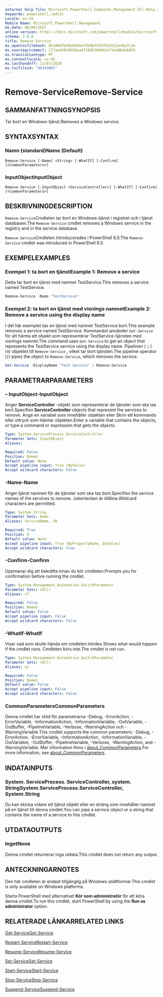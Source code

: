 ```yaml
---
external help file: Microsoft.PowerShell.Commands.Management.dll-Help.xml
keywords: powershell,cmdlet
Locale: en-US
Module Name: Microsoft.PowerShell.Management
ms.date: 06/09/2017
online version: https://docs.microsoft.com/powershell/module/microsoft.powershell.management/remove-service?view=powershell-6&WT.mc_id=ps-gethelp
schema: 2.0.0
title: Remove-Service
ms.openlocfilehash: d5189dfb39e9505efd39bfd55791d512e40a7c3e
ms.sourcegitcommit: 177ae45034b58ead716853096b2e72e4864e6df6
ms.translationtype: MT
ms.contentlocale: sv-SE
ms.lasthandoff: 11/07/2020
ms.locfileid: "94343801"
---
```

# <span data-ttu-id="ba8a6-103">Remove-Service</span><span class="sxs-lookup"><span data-stu-id="ba8a6-103">Remove-Service</span></span>

## <span data-ttu-id="ba8a6-104">SAMMANFATTNING</span><span class="sxs-lookup"><span data-stu-id="ba8a6-104">SYNOPSIS</span></span>
<span data-ttu-id="ba8a6-105">Tar bort en Windows-tjänst.</span><span class="sxs-lookup"><span data-stu-id="ba8a6-105">Removes a Windows service.</span></span>

## <span data-ttu-id="ba8a6-106">SYNTAX</span><span class="sxs-lookup"><span data-stu-id="ba8a6-106">SYNTAX</span></span>

### <span data-ttu-id="ba8a6-107">Namn (standard)</span><span class="sxs-lookup"><span data-stu-id="ba8a6-107">Name (Default)</span></span>

```
Remove-Service [-Name] <String> [-WhatIf] [-Confirm] [<CommonParameters>]
```

### <span data-ttu-id="ba8a6-108">InputObject</span><span class="sxs-lookup"><span data-stu-id="ba8a6-108">InputObject</span></span>

```
Remove-Service [-InputObject <ServiceController>] [-WhatIf] [-Confirm] [<CommonParameters>]
```

## <span data-ttu-id="ba8a6-109">BESKRIVNING</span><span class="sxs-lookup"><span data-stu-id="ba8a6-109">DESCRIPTION</span></span>

<span data-ttu-id="ba8a6-110">`Remove-Service`Cmdleten tar bort en Windows-tjänst i registret och i tjänst databasen.</span><span class="sxs-lookup"><span data-stu-id="ba8a6-110">The `Remove-Service` cmdlet removes a Windows service in the registry and in the service database.</span></span>

<span data-ttu-id="ba8a6-111">`Remove-Service`Cmdleten introducerades i PowerShell 6,0.</span><span class="sxs-lookup"><span data-stu-id="ba8a6-111">The `Remove-Service` cmdlet was introduced in PowerShell 6.0.</span></span>

## <span data-ttu-id="ba8a6-112">EXEMPEL</span><span class="sxs-lookup"><span data-stu-id="ba8a6-112">EXAMPLES</span></span>

### <span data-ttu-id="ba8a6-113">Exempel 1: ta bort en tjänst</span><span class="sxs-lookup"><span data-stu-id="ba8a6-113">Example 1: Remove a service</span></span>

<span data-ttu-id="ba8a6-114">Detta tar bort en tjänst med namnet TestService.</span><span class="sxs-lookup"><span data-stu-id="ba8a6-114">This removes a service named TestService.</span></span>

```powershell
Remove-Service -Name "TestService"
```

### <span data-ttu-id="ba8a6-115">Exempel 2: ta bort en tjänst med visnings namnet</span><span class="sxs-lookup"><span data-stu-id="ba8a6-115">Example 2: Remove a service using the display name</span></span>

<span data-ttu-id="ba8a6-116">I det här exemplet tas en tjänst med namnet TestService bort.</span><span class="sxs-lookup"><span data-stu-id="ba8a6-116">This example removes a service named TestService.</span></span> <span data-ttu-id="ba8a6-117">Kommandot använder `Get-Service` för att hämta ett objekt som representerar TestService-tjänsten med visnings namnet.</span><span class="sxs-lookup"><span data-stu-id="ba8a6-117">The command uses `Get-Service` to get an object that represents the TestService service using the display name.</span></span> <span data-ttu-id="ba8a6-118">Pipelinen ( `|` ) rör objektet till `Remove-Service` , vilket tar bort tjänsten.</span><span class="sxs-lookup"><span data-stu-id="ba8a6-118">The pipeline operator (`|`) pipes the object to `Remove-Service`, which removes the service.</span></span>

```powershell
Get-Service -DisplayName "Test Service" | Remove-Service
```

## <span data-ttu-id="ba8a6-119">PARAMETRAR</span><span class="sxs-lookup"><span data-stu-id="ba8a6-119">PARAMETERS</span></span>

### <span data-ttu-id="ba8a6-120">– InputObject</span><span class="sxs-lookup"><span data-stu-id="ba8a6-120">-InputObject</span></span>

<span data-ttu-id="ba8a6-121">Anger **ServiceController** -objekt som representerar de tjänster som ska tas bort.</span><span class="sxs-lookup"><span data-stu-id="ba8a6-121">Specifies **ServiceController** objects that represent the services to remove.</span></span> <span data-ttu-id="ba8a6-122">Ange en variabel som innehåller objekten eller Skriv ett kommando eller uttryck som hämtar objekten.</span><span class="sxs-lookup"><span data-stu-id="ba8a6-122">Enter a variable that contains the objects, or type a command or expression that gets the objects.</span></span>

```yaml
Type: System.ServiceProcess.ServiceController
Parameter Sets: InputObject
Aliases:

Required: False
Position: Named
Default value: None
Accept pipeline input: True (ByValue)
Accept wildcard characters: False
```

### <span data-ttu-id="ba8a6-123">-Name</span><span class="sxs-lookup"><span data-stu-id="ba8a6-123">-Name</span></span>

<span data-ttu-id="ba8a6-124">Anger tjänst namnen för de tjänster som ska tas bort.</span><span class="sxs-lookup"><span data-stu-id="ba8a6-124">Specifies the service names of the services to remove.</span></span> <span data-ttu-id="ba8a6-125">Jokertecken är tillåtna.</span><span class="sxs-lookup"><span data-stu-id="ba8a6-125">Wildcard characters are permitted.</span></span>

```yaml
Type: System.String
Parameter Sets: Name
Aliases: ServiceName, SN

Required: True
Position: 0
Default value: None
Accept pipeline input: True (ByPropertyName, ByValue)
Accept wildcard characters: True
```

### <span data-ttu-id="ba8a6-126">-Confirm</span><span class="sxs-lookup"><span data-stu-id="ba8a6-126">-Confirm</span></span>

<span data-ttu-id="ba8a6-127">Uppmanar dig att bekräfta innan du kör cmdleten.</span><span class="sxs-lookup"><span data-stu-id="ba8a6-127">Prompts you for confirmation before running the cmdlet.</span></span>

```yaml
Type: System.Management.Automation.SwitchParameter
Parameter Sets: (All)
Aliases: cf

Required: False
Position: Named
Default value: False
Accept pipeline input: False
Accept wildcard characters: False
```

### <span data-ttu-id="ba8a6-128">-WhatIf</span><span class="sxs-lookup"><span data-stu-id="ba8a6-128">-WhatIf</span></span>

<span data-ttu-id="ba8a6-129">Visar vad som skulle hända om cmdleten kördes.</span><span class="sxs-lookup"><span data-stu-id="ba8a6-129">Shows what would happen if the cmdlet runs.</span></span> <span data-ttu-id="ba8a6-130">Cmdleten körs inte.</span><span class="sxs-lookup"><span data-stu-id="ba8a6-130">The cmdlet is not run.</span></span>

```yaml
Type: System.Management.Automation.SwitchParameter
Parameter Sets: (All)
Aliases: wi

Required: False
Position: Named
Default value: False
Accept pipeline input: False
Accept wildcard characters: False
```

### <span data-ttu-id="ba8a6-131">CommonParameters</span><span class="sxs-lookup"><span data-stu-id="ba8a6-131">CommonParameters</span></span>

<span data-ttu-id="ba8a6-132">Denna cmdlet har stöd för parametrarna -Debug, -ErrorAction, -ErrorVariable, -InformationAction, -InformationVariable, -OutVariable, -OutBuffer, -PipelineVariable, -Verbose, -WarningAction och -WarningVariable.</span><span class="sxs-lookup"><span data-stu-id="ba8a6-132">This cmdlet supports the common parameters: -Debug, -ErrorAction, -ErrorVariable, -InformationAction, -InformationVariable, -OutVariable, -OutBuffer, -PipelineVariable, -Verbose, -WarningAction, and -WarningVariable.</span></span> <span data-ttu-id="ba8a6-133">Mer information finns i [about_CommonParameters](https://go.microsoft.com/fwlink/?LinkID=113216).</span><span class="sxs-lookup"><span data-stu-id="ba8a6-133">For more information, see [about_CommonParameters](https://go.microsoft.com/fwlink/?LinkID=113216).</span></span>

## <span data-ttu-id="ba8a6-134">INDATA</span><span class="sxs-lookup"><span data-stu-id="ba8a6-134">INPUTS</span></span>

### <span data-ttu-id="ba8a6-135">System. ServiceProcess. ServiceController, system. String</span><span class="sxs-lookup"><span data-stu-id="ba8a6-135">System.ServiceProcess.ServiceController, System.String</span></span>

<span data-ttu-id="ba8a6-136">Du kan skicka vidare ett tjänst objekt eller en sträng som innehåller namnet på en tjänst till denna cmdlet.</span><span class="sxs-lookup"><span data-stu-id="ba8a6-136">You can pipe a service object or a string that contains the name of a service to this cmdlet.</span></span>

## <span data-ttu-id="ba8a6-137">UTDATA</span><span class="sxs-lookup"><span data-stu-id="ba8a6-137">OUTPUTS</span></span>

### <span data-ttu-id="ba8a6-138">Inget</span><span class="sxs-lookup"><span data-stu-id="ba8a6-138">None</span></span>

<span data-ttu-id="ba8a6-139">Denna cmdlet returnerar inga utdata.</span><span class="sxs-lookup"><span data-stu-id="ba8a6-139">This cmdlet does not return any output.</span></span>

## <span data-ttu-id="ba8a6-140">ANTECKNINGAR</span><span class="sxs-lookup"><span data-stu-id="ba8a6-140">NOTES</span></span>

<span data-ttu-id="ba8a6-141">Den här cmdleten är endast tillgänglig på Windows-plattformar.</span><span class="sxs-lookup"><span data-stu-id="ba8a6-141">This cmdlet is only available on Windows platforms.</span></span>

<span data-ttu-id="ba8a6-142">Starta PowerShell med alternativet **Kör som administratör** för att köra denna cmdlet.</span><span class="sxs-lookup"><span data-stu-id="ba8a6-142">To run this cmdlet, start PowerShell by using the **Run as administrator** option.</span></span>

## <span data-ttu-id="ba8a6-143">RELATERADE LÄNKAR</span><span class="sxs-lookup"><span data-stu-id="ba8a6-143">RELATED LINKS</span></span>

[<span data-ttu-id="ba8a6-144">Get-Service</span><span class="sxs-lookup"><span data-stu-id="ba8a6-144">Get-Service</span></span>](Get-Service.md)

[<span data-ttu-id="ba8a6-145">Restart-Service</span><span class="sxs-lookup"><span data-stu-id="ba8a6-145">Restart-Service</span></span>](Restart-Service.md)

[<span data-ttu-id="ba8a6-146">Resume-Service</span><span class="sxs-lookup"><span data-stu-id="ba8a6-146">Resume-Service</span></span>](Resume-Service.md)

[<span data-ttu-id="ba8a6-147">Set-Service</span><span class="sxs-lookup"><span data-stu-id="ba8a6-147">Set-Service</span></span>](Set-Service.md)

[<span data-ttu-id="ba8a6-148">Start-Service</span><span class="sxs-lookup"><span data-stu-id="ba8a6-148">Start-Service</span></span>](Start-Service.md)

[<span data-ttu-id="ba8a6-149">Stop-Service</span><span class="sxs-lookup"><span data-stu-id="ba8a6-149">Stop-Service</span></span>](Stop-Service.md)

[<span data-ttu-id="ba8a6-150">Suspend-Service</span><span class="sxs-lookup"><span data-stu-id="ba8a6-150">Suspend-Service</span></span>](Suspend-Service.md)
